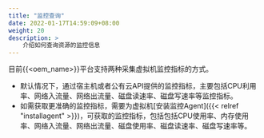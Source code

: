 ```yaml
---
title: "监控查询"
date: 2022-01-17T14:59:09+08:00
weight: 20
description: >
    介绍如何查询资源的监控信息
---
```


目前{{<oem_name>}}平台支持两种采集虚拟机监控指标的方式。

- 默认情况下，通过宿主机或者公有云API提供的监控指标，主要包括CPU利用率、网络入流量、网络出流量、磁盘读速率、磁盘写速率等监控指标。
- 如需获取更准确的监控指标，需要为虚拟机[安装监控Agent]({{< relref "installagent" >}})，可获取的监控指标，包括包括CPU使用率、内存使用率、网络入流量、网络出流量、磁盘使用率、磁盘读速率、磁盘写速率等。